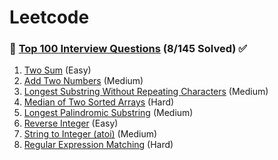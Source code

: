 # Leetcode

### 📖 [Top 100 Interview Questions](https://leetcode.com/problemset/top-interview-questions/) (8/145 Solved) ✅

1. [Two Sum](<Top 100 Interview Questions/Two Sum>) (Easy)
2. [Add Two Numbers](<Top 100 Interview Questions/Add Two Numbers>) (Medium)
3. [Longest Substring Without Repeating Characters](<Top 100 Interview Questions/Longest Substring Without Repeating Characters>) (Medium)
4. [Median of Two Sorted Arrays](<Top 100 Interview Questions/Median of Two Sorted Arrays>) (Hard)
5. [Longest Palindromic Substring](<Top 100 Interview Questions/Longest Palindromic Substring>) (Medium)
6. [Reverse Integer](<Top 100 Interview Questions/Reverse Integer>) (Easy)
7. [String to Integer (atoi)](<Top 100 Interview Questions/String to Integer (atoi)>) (Medium)
8. [Regular Expression Matching](<Top 100 Interview Questions/Regular Expression Matching>) (Hard)